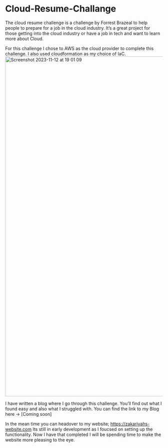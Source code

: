 # Cloud-Resume-Challange
The cloud resume challenge is a challenge by Forrest Brazeal to help people to prepare for a job in the cloud industry. It’s a great project for those getting into the cloud industry or have a job in tech and want to learn more about Cloud. 

For this challenge I chose to AWS as the cloud provider to complete this challenge. I also used cloudformation as my choice of IaC. 
<img width="1083" alt="Screenshot 2023-11-12 at 19 01 09" src="https://github.com/Zakariyah1/cloud-resume-challenge/assets/108597180/73f3e7b0-c52b-4631-b43e-35e2cdf728e4">



I have written a blog where I go through this challenge. You’ll find out what I found easy and also what I struggled with. You can find the link to my Blog here -> [Coming soon]

In the mean time you can headover to my website;  https://zakariyahs-website.com Its still in early development as I foucsed on setting up the functionality. Now I have that completed I will be spending time to make the website more pleasing to the eye. 
